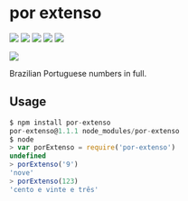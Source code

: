 # por extenso

[![][build-img]][build]
[![][coverage-img]][coverage]
[![][dependencies-img]][dependencies]
[![][devdependencies-img]][devdependencies]
[![][module-img]][module]

[![][npm]][npm]

[build]:     https://travis-ci.org/tallesl/por-extenso
[build-img]: https://travis-ci.org/tallesl/por-extenso.png

[coverage]:     https://coveralls.io/r/tallesl/por-extenso?branch=master
[coverage-img]: https://coveralls.io/repos/tallesl/por-extenso/badge.png?branch=master

[dependencies]:     https://david-dm.org/tallesl/por-extenso
[dependencies-img]: https://david-dm.org/tallesl/por-extenso.png

[devdependencies]:     https://david-dm.org/tallesl/por-extenso#info=devDependencies
[devdependencies-img]: https://david-dm.org/tallesl/por-extenso/dev-status.png

[module]:     http://badge.fury.io/js/por-extenso
[module-img]: https://badge.fury.io/js/por-extenso.png

[npm]:     https://nodei.co/npm/por-extenso
[npm-img]: https://nodei.co/npm/por-extenso.png?mini=true

Brazilian Portuguese numbers in full.

## Usage

```js
$ npm install por-extenso
por-extenso@1.1.1 node_modules/por-extenso
$ node
> var porExtenso = require('por-extenso')
undefined
> porExtenso('9')
'nove'
> porExtenso(123)
'cento e vinte e três'
```


